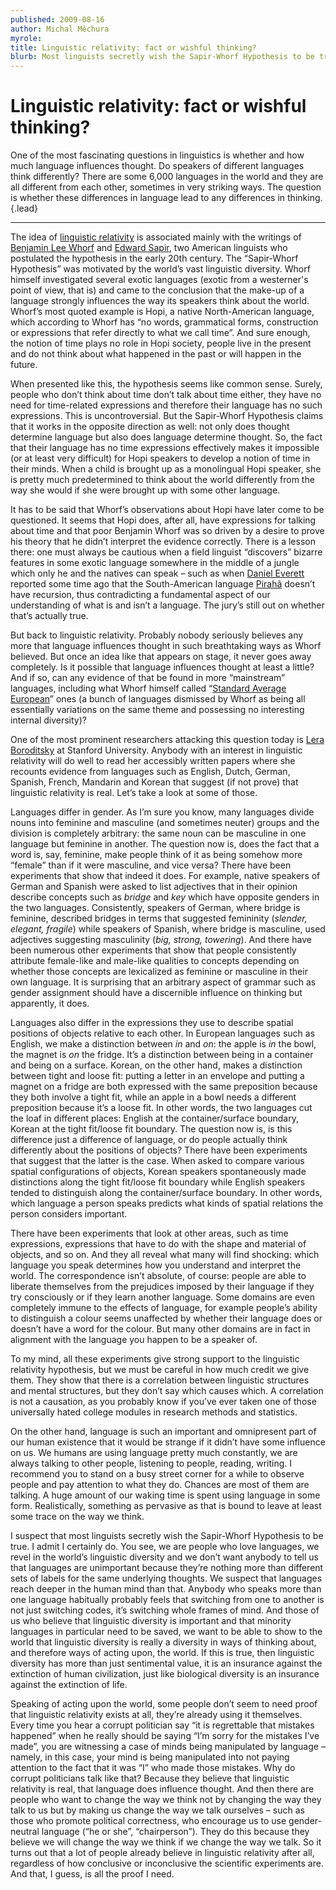 ```yaml
---
published: 2009-08-16
author: Michal Měchura
myrole:
title: Linguistic relativity: fact or wishful thinking?
blurb: Most linguists secretly wish the Sapir-Whorf Hypothesis to be true. But is it?
---
```


# Linguistic relativity: fact or wishful thinking?

One of the most fascinating questions in linguistics is whether and how much language influences thought. Do speakers of different languages think differently? There are some 6,000 languages in the world and they are all different from each other, sometimes in very striking ways. The question is whether these differences in language lead to any differences in thinking. {.lead}

---

The idea of <a href="http://en.wikipedia.org/wiki/Linguistic_relativity">linguistic relativity</a> is associated mainly with the writings of <a href="http://en.wikipedia.org/wiki/Benjamin_Lee_Whorf">Benjamin Lee Whorf</a> and <a href="http://en.wikipedia.org/wiki/Edward_Sapir">Edward Sapir</a>, two American linguists who postulated the hypothesis in the early 20th century. The “Sapir-Whorf Hypothesis” was motivated by the world’s vast linguistic diversity. Whorf himself investigated several exotic languages (exotic from a westerner's point of view, that is) and came to the conclusion that the make-up of a language strongly influences the way its speakers think about the world. Whorf’s most quoted example is Hopi, a native North-American language, which according to Whorf has “no words, grammatical forms, construction or expressions that refer directly to what we call time”. And sure enough, the notion of time plays no role in Hopi society, people live in the present and do not think about what happened in the past or will happen in the future.

When presented like this, the hypothesis seems like common sense. Surely, people who don’t think about time don’t talk about time either, they have no need for time-related expressions and therefore their language has no such expressions. This is uncontroversial. But the Sapir-Whorf Hypothesis claims that it works in the opposite direction as well: not only does thought determine language but also does language determine thought. So, the fact that their language has no time expressions effectively makes it impossible (or at least very difficult) for Hopi speakers to develop a notion of time in their minds. When a child is brought up as a monolingual Hopi speaker, she is pretty much predetermined to think about the world differently from the way she would if she were brought up with some other language.

It has to be said that Whorf’s observations about Hopi have later come to be questioned. It seems that Hopi does, after all, have expressions for talking about time and that poor Benjamin Whorf was so driven by a desire to prove his theory that he didn’t interpret the evidence correctly. There is a lesson there: one must always be cautious when a field linguist “discovers” bizarre features in some exotic language somewhere in the middle of a jungle which only he and the natives can speak – such as when <a href="http://en.wikipedia.org/wiki/Daniel_Everett">Daniel Everett</a> reported some time ago that the South-American language <a href="http://en.wikipedia.org/wiki/Pirah%C3%A3_language">Pirahã</a> doesn’t have recursion, thus contradicting a fundamental aspect of our understanding of what is and isn’t a language. The jury’s still out on whether that’s actually true.

But back to linguistic relativity. Probably nobody seriously believes any more that language influences thought in such breathtaking ways as Whorf believed. But once an idea like that appears on stage, it never goes away completely. Is it possible that language influences thought at least a little? And if so, can any evidence of that be found in more “mainstream” languages, including what Whorf himself called “<a href="http://en.wikipedia.org/wiki/Standard_Average_European">Standard Average European</a>” ones (a bunch of languages dismissed by Whorf as being all essentially variations on the same theme and possessing no interesting internal diversity)?

One of the most prominent researchers attacking this question today is <a href="http://www-psych.stanford.edu/~lera/">Lera Boroditsky</a> at Stanford University. Anybody with an interest in linguistic relativity will do well to read her accessibly written papers where she recounts evidence from languages such as English, Dutch, German, Spanish, French, Mandarin and Korean that suggest (if not prove) that linguistic relativity is real. Let’s take a look at some of those.

Languages differ in gender. As I’m sure you know, many languages divide nouns into feminine and masculine (and sometimes neuter) groups and the division is completely arbitrary: the same noun can be masculine in one language but feminine in another. The question now is, does the fact that a word is, say, feminine, make people think of it as being somehow more “female” than if it were masculine, and vice versa? There have been experiments that show that indeed it does. For example, native speakers of German and Spanish were asked to list adjectives that in their opinion describe concepts such as <em>bridge</em> and <em>key</em> which have opposite genders in the two languages. Consistently, speakers of German, where bridge is feminine, described bridges in terms that suggested femininity (<em>slender, elegant, fragile</em>) while speakers of Spanish, where bridge is masculine, used adjectives suggesting masculinity (<em>big, strong, towering</em>). And there have been numerous other experiments that show that people consistently attribute female-like and male-like qualities to concepts depending on whether those concepts are lexicalized as feminine or masculine in their own language. It is surprising that an arbitrary aspect of grammar such as gender assignment should have a discernible influence on thinking but apparently, it does.

Languages also differ in the expressions they use to describe spatial positions of objects relative to each other. In European languages such as English, we make a distinction between <em>in</em> and <em>on</em>: the apple is <em>in</em> the bowl, the magnet is <em>on</em> the fridge. It’s a distinction between being in a container and being on a surface. Korean, on the other hand, makes a distinction between tight and loose fit: putting a letter in an envelope and putting a magnet on a fridge are both expressed with the same preposition because they both involve a tight fit, while an apple in a bowl needs a different preposition because it’s a loose fit. In other words, the two languages cut the loaf in different places: English at the container/surface boundary, Korean at the tight fit/loose fit boundary. The question now is, is this difference just a difference of language, or do people actually think differently about the positions of objects? There have been experiments that suggest that the latter is the case. When asked to compare various spatial configurations of objects, Korean speakers spontaneously made distinctions along the tight fit/loose fit boundary while English speakers tended to distinguish along the container/surface boundary. In other words, which language a person speaks predicts what kinds of spatial relations the person considers important.

There have been experiments that look at other areas, such as time expressions, expressions that have to do with the shape and material of objects, and so on. And they all reveal what many will find shocking: which language you speak determines how you understand and interpret the world. The correspondence isn’t absolute, of course: people are able to liberate themselves from the prejudices imposed by their language if they try consciously or if they learn another language. Some domains are even completely immune to the effects of language, for example people’s ability to distinguish a colour seems unaffected by whether their language does or doesn’t have a word for the colour. But many other domains are in fact in alignment with the language you happen to be a speaker of.

To my mind, all these experiments give strong support to the linguistic relativity hypothesis, but we must be careful in how much credit we give them. They show that there is a correlation between linguistic structures and mental structures, but they don’t say which causes which. A correlation is not a causation, as you probably know if you’ve ever taken one of those universally hated college modules in research methods and statistics.

On the other hand, language is such an important and omnipresent part of our human existence that it would be strange if it didn’t have some influence on us. We humans are using language pretty much constantly, we are always talking to other people, listening to people, reading, writing. I recommend you to stand on a busy street corner for a while to observe people and pay attention to what they do. Chances are most of them are talking. A huge amount of our waking time is spent using language in some form. Realistically, something as pervasive as that is bound to leave at least some trace on the way we think.

I suspect that most linguists secretly wish the Sapir-Whorf Hypothesis to be true. I admit I certainly do. You see, we are people who love languages, we revel in the world’s linguistic diversity and we don’t want anybody to tell us that languages are unimportant because they’re nothing more than different sets of labels for the same underlying thoughts. We suspect that languages reach deeper in the human mind than that. Anybody who speaks more than one language habitually probably feels that switching from one to another is not just switching codes, it’s switching whole frames of mind. And those of us who believe that linguistic diversity is important and that minority languages in particular need to be saved, we want to be able to show to the world that linguistic diversity is really a diversity in ways of thinking about, and therefore ways of acting upon, the world. If this is true, then linguistic diversity has more than just sentimental value, it is an insurance against the extinction of human civilization, just like biological diversity is an insurance against the extinction of life.

Speaking of acting upon the world, some people don’t seem to need proof that linguistic relativity exists at all, they’re already using it themselves. Every time you hear a corrupt politician say “it is regrettable that mistakes happened” when he really should be saying “I’m sorry for the mistakes I’ve made”, you are witnessing a case of minds being manipulated by language – namely, in this case, your mind is being manipulated into not paying attention to the fact that it was “I” who made those mistakes. Why do corrupt politicians talk like that? Because they believe that linguistic relativity is real, that language does influence thought. And then there are people who want to change the way we think not by changing the way they talk to us but by making us change the way we talk ourselves – such as those who promote political correctness, who encourage us to use gender-neutral language (“he or she”, “chairperson”). They do this because they believe we will change the way we think if we change the way we talk. So it turns out that a lot of people already believe in linguistic relativity after all, regardless of how conclusive or inconclusive the scientific experiments are. And that, I guess, is all the proof I need.
